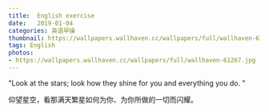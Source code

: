 ```yaml
---
title:  English exercise
date:   2019-01-04
categories: 英语早操
thumbnail: https://wallpapers.wallhaven.cc/wallpapers/full/wallhaven-61267.jpg
tags: English
photos:
- https://wallpapers.wallhaven.cc/wallpapers/full/wallhaven-61267.jpg
---
```


"Look at the stars; look how they shine for you and everything you do.	"
<p>仰望星空，看那满天繁星如何为你、为你所做的一切而闪耀。</p>
